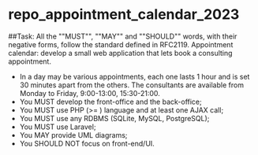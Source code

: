# repo_appointment_calendar_2023
##Task:
All the ""MUST"", ""MAY"" and ""SHOULD"" words, with their negative forms, follow the standard defined in RFC2119.
Appointment calendar: develop a small web application that lets book a consulting appointment.
- In a day may be various appointments, each one lasts 1 hour and is set 30 minutes apart from the others. The consultants are available from Monday to Friday, 9:00-13:00, 15:30-21:00.
- You MUST develop the front-office and the back-office;
- You MUST use PHP (>= ) language and at least one AJAX call;
- You MUST use any RDBMS (SQLite, MySQL, PostgreSQL);
- You MUST use Laravel;
- You MAY provide UML diagrams;
- You SHOULD NOT focus on front-end/UI.
